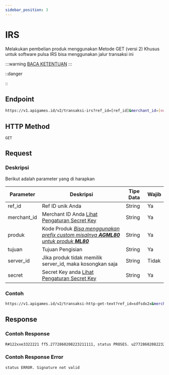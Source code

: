 ```yaml
---
sidebar_position: 3
---
```


# IRS

Melakukan pembelian produk menggunakan Metode GET (versi 2) Khusus untuk software pulsa IRS bisa menggunakan jalur transaksi ini

:::warning
[BACA KETENTUAN](/docs/v2/pendahuluan)
:::

::danger

::

## Endpoint

```bash
https://v1.apigames.id/v2/transaksi-irs?ref_id=[ref_id]&merchant_id=[merchant_id]&produk=[kode_produk]&tujuan=[tujuan]&secret=[secret]&server_id=
```

## HTTP Method

```
GET
```

## Request

### Deskripsi

Berikut adalah parameter yang di harapkan


| Parameter   | Deskripsi                                                                                        | Tipe Data | Wajib |
| ----------- | ------------------------------------------------------------------------------------------------ | --------- | ----- |
| ref_id      | Ref ID unik Anda                                                                                 | String    | Ya    |
| merchant_id | Merchant ID Anda [Lihat Pengaturan Secret Key](https://member.apigames.id/pengaturan/secret-key) | String    | Ya    |
| produk      | Kode Produk [_Bisa menggunakan prefix custom misalnya **AGML80** untuk produk **ML80**_](#)      | String    | Ya    |
| tujuan      | Tujuan Pengisian                                                                                 | String    | Ya    |
| server_id      | Jika produk tidak memilik server_id, maka kosongkan saja                                                                                 | String    | Tidak    |
| secret   | Secret Key anda [Lihat Pengaturan Secret Key](https://member.apigames.id/pengaturan/secret-key)      | String    | Ya    |
### Contoh

```bash
https://v1.apigames.id/v2/transaksi-http-get-text?ref_id=sdfsdx2x&merchant_id=M220718CYXXXXX3KFF&produk=ff5&tujuan=2772860208223211111&secret=30d19bbcd6c9784c020b135c818e8291c00e1a3d12e143c7bb924492c1e57cfb&server_id=
```

## Response

### Contoh Response

```bash
R#122xxe3322221 ff5.2772860208223211111, status PROSES. u2772860208223211111. Sisa saldo 99048675
```

### Contoh Response Error

```bash
status ERROR. Signature not valid
```


